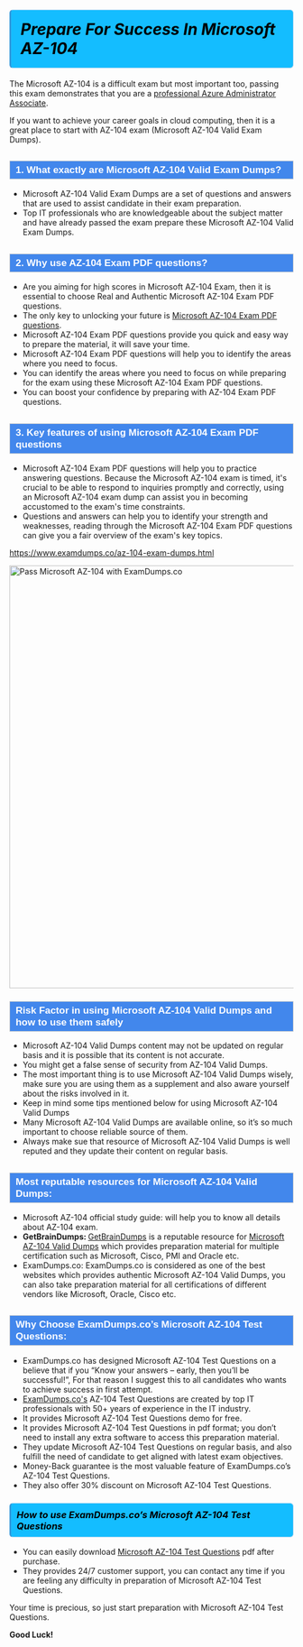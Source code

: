 <h1>                <strong><span style="display: block; color: #000000; background: #14BDFF; border: 0.5px solid #AED6F1; border-left: 3px solid #3498DB; padding: .6em; border-radius: 6px;">                     <em>Prepare For Success In Microsoft AZ-104</em>                </span></strong>            </h1>                                    <p>The Microsoft AZ-104 is a difficult exam but most important too, passing this exam demonstrates that you are a <a href="https://www.examdumps.co/azure-administrator-associate-exam-dumps.html">professional Azure Administrator Associate</a>.</p>                        <p>If you want to achieve your career goals in cloud computing, then it is a great place to start with AZ-104 exam (Microsoft AZ-104 <span class="exam_variation">Valid Exam Dumps</span>).</p>                        <h2 style="background: #4287ec; border: 1px solid #cccccc; padding: 5px 10px;">                <span style="color: #ffffff;">                    <span style="font-size: 11pt;">                        <span style="line-height: normal;">                            <span style="font-family: Calibri,sans-serif;">                                <strong>                                    <span style="font-size: 13.0pt;">1. What exactly are Microsoft AZ-104 <span class="exam_variation">Valid Exam Dumps</span>?</span>                                </strong>                            </span>                        </span>                    </span>                </span>            </h2>                        <ul>                <li>Microsoft AZ-104 <span class="exam_variation">Valid Exam Dumps</span> are a set of questions and answers that are used to assist candidate in their exam preparation.</li>                <li>Top IT professionals who are knowledgeable about the subject matter and have already passed the exam prepare these Microsoft AZ-104 <span class="exam_variation">Valid Exam Dumps</span>.</li>            </ul>                        <h2 style="background: #4287ec; border: 1px solid #cccccc; padding: 5px 10px;">                <span style="color: #ffffff;">                    <span style="font-size: 11pt;">                        <span style="line-height: normal;">                            <span style="font-family: Calibri,sans-serif;">                                <strong>                                    <span style="font-size: 13.0pt;">2. Why use AZ-104 <span class="exam_variation2">Exam PDF questions</span>?</span>                                </strong>                            </span>                        </span>                    </span>                </span>            </h2>                        <ul>                <li>Are you aiming for high scores in Microsoft AZ-104 Exam, then it is essential to choose Real and Authentic Microsoft AZ-104 <span class="exam_variation2">Exam PDF questions</span>. </li>                <li>The only key to unlocking your future is <a href="https://www.examdumps.co/az-104-exam-dumps.html">Microsoft AZ-104 <span class="exam_variation2">Exam PDF questions</span></a>.</li>                <li>Microsoft AZ-104 <span class="exam_variation2">Exam PDF questions</span> provide you quick and easy way to prepare the material, it will save your time. </li>                <li>Microsoft AZ-104 <span class="exam_variation2">Exam PDF questions</span> will help you to identify the areas where you need to focus.</li>                <li>You can identify the areas where you need to focus on while preparing for the exam using these Microsoft AZ-104 <span class="exam_variation2">Exam PDF questions</span>.</li>                <li>You can boost your confidence by preparing with AZ-104 <span class="exam_variation2">Exam PDF questions</span>.</li>            </ul>                        <h2 style="background: #4287ec; border: 1px solid #cccccc; padding: 5px 10px;">                <span style="color: #ffffff;">                    <span style="font-size: 11pt;">                        <span style="line-height: normal;">                            <span style="font-family: Calibri,sans-serif;">                                <strong>                                    <span style="font-size: 13.0pt;">3. Key features of using Microsoft AZ-104 <span class="exam_variation2">Exam PDF questions</span></span>                                </strong>                            </span>                        </span>                    </span>                </span>            </h2>                        <ul>                <li>Microsoft AZ-104 <span class="exam_variation2">Exam PDF questions</span> will help you to practice answering questions. Because the Microsoft AZ-104 exam is timed, it's crucial to be able to                 respond to inquiries promptly and correctly, using an Microsoft AZ-104 exam dump                 can assist you in becoming accustomed to the exam's time constraints.</li>                <li>Questions and answers can help you to identify your strength and weaknesses, reading through the Microsoft AZ-104 <span class="exam_variation2">Exam PDF questions</span>                 can give you a fair overview of the exam's key topics.</li>            </ul>                        <p><a href="https://www.examdumps.co/az-104-exam-dumps.html">https://www.examdumps.co/az-104-exam-dumps.html</a></p>                        <p><a href="https://www.examdumps.co/"><img src="https://www.examdumps.co//images/banners/big-sale-20-percent-discount-offer-examdumps.jpg" class="postImage" alt="Pass Microsoft AZ-104 with ExamDumps.co" width="750"></a></p>                                        <h3 style="background: #4287ec; border: 1px solid #cccccc; padding: 5px 10px;">                <span style="color: #ffffff;">                    <span style="font-size: 11pt;">                        <span style="line-height: normal;">                            <span style="font-family: Calibri,sans-serif;">                                <strong>                                    <span style="font-size: 13.0pt;">Risk Factor in using Microsoft AZ-104 <span class="exam_variation3">Valid Dumps</span> and how to use them safely</span>                                </strong>                            </span>                        </span>                    </span>                </span>            </h3>                        <ul>                <li>Microsoft AZ-104 <span class="exam_variation3">Valid Dumps</span> content may not be updated on regular basis and it is possible that its content is not accurate.</li>                <li>You might get a false sense of security from AZ-104 <span class="exam_variation3">Valid Dumps</span>.</li>                <li>The most important thing is to use Microsoft AZ-104 <span class="exam_variation3">Valid Dumps</span> wisely, make sure you are using them as a supplement and also aware yourself about the risks involved in it.</li>                <li>Keep in mind some tips mentioned below for using Microsoft AZ-104 <span class="exam_variation3">Valid Dumps</span></li>                <li>Many Microsoft AZ-104 <span class="exam_variation3">Valid Dumps</span> are available online, so it’s so much important to choose reliable source of them.</li>                <li>Always make sue that resource of Microsoft AZ-104 <span class="exam_variation3">Valid Dumps</span> is well reputed and they update their content on regular basis.</li>            </ul>                                    <h2 style="background: #4287ec; border: 1px solid #cccccc; padding: 5px 10px;">                <span style="color: #ffffff;">                    <span style="font-size: 11pt;">                        <span style="line-height: normal;">                            <span style="font-family: Calibri,sans-serif;">                                <strong>                                    <span style="font-size: 13.0pt;">Most reputable resources for Microsoft AZ-104 <span class="exam_variation3">Valid Dumps</span>:</span>                                </strong>                            </span>                        </span>                    </span>                </span>            </h2>                        <ul>                <li>Microsoft AZ-104 official study guide: will help you to know all details about AZ-104 exam.</li>                <li><strong>GetBrainDumps: </strong> <a href="https://www.getbraindumps.com/">GetBrainDumps</a> is a reputable resource for <a href="https://www.examdumps.co/microsoft-exam-dumps.html">Microsoft AZ-104 <span class="exam_variation3">Valid Dumps</span></a> which provides preparation material for                 multiple certification such as Microsoft, Cisco, PMI and Oracle etc.</li>                <li>ExamDumps.co: ExamDumps.co is considered as one of the best websites which provides authentic Microsoft AZ-104 <span class="exam_variation3">Valid Dumps</span>, you can also                 take preparation material for all certifications of different vendors like Microsoft, Oracle, Cisco etc.</li>            </ul>                        <h2 style="background: #4287ec; border: 1px solid #cccccc; padding: 5px 10px;">                <span style="color: #ffffff;">                    <span style="font-size: 11pt;">                        <span style="line-height: normal;">                            <span style="font-family: Calibri,sans-serif;">                                <strong>                                    <span style="font-size: 13.0pt;">Why Choose ExamDumps.co’s Microsoft AZ-104 <span class="exam_variation4">Test Questions</span>:</span>                                </strong>                            </span>                        </span>                    </span>                </span>            </h2>                        <ul>                <li>ExamDumps.co has designed Microsoft AZ-104 <span class="exam_variation4">Test Questions</span> on a believe that if you “Know your answers – early, then you’ll be successful!”, For that reason I suggest this to all candidates who wants to achieve success in first attempt.</li>                <li><a href="https://www.examdumps.co/">ExamDumps.co's</a> AZ-104 <span class="exam_variation4">Test Questions</span> are created by top IT professionals with 50+ years of experience in the IT industry.</li>                <li>It provides Microsoft AZ-104 <span class="exam_variation4">Test Questions</span> demo for free. </li>                <li>It provides Microsoft AZ-104 <span class="exam_variation4">Test Questions</span> in pdf format; you don’t need to install any extra software to access this preparation material.</li>                <li>They update Microsoft AZ-104 <span class="exam_variation4">Test Questions</span> on regular basis, and also fulfill the need of candidate to get aligned with latest exam objectives.</li>                <li>Money-Back guarantee is the most valuable feature of ExamDumps.co’s AZ-104 <span class="exam_variation4">Test Questions</span>. </li>                <li>They also offer 30% discount on Microsoft AZ-104 <span class="exam_variation4">Test Questions</span>.</li>            </ul>                        <h3>                <strong>                    <span style="display: block; color: #000000; background: #14BDFF; border: 0.5px solid #AED6F1; border-left: 3px solid #3498DB; padding: .6em; border-radius: 6px;">                        <em>How to use ExamDumps.co’s Microsoft AZ-104 <span class="exam_variation4">Test Questions</span></em>                    </span>                </strong>            </h3>                        <ul>                <li>You can easily download <a href="https://www.examdumps.co/az-104-exam-dumps.html">Microsoft AZ-104 <span class="exam_variation4">Test Questions</span></a> pdf after purchase.</li>                <li>They provides 24/7 customer support, you can contact any time if you are feeling any difficulty in preparation of Microsoft AZ-104 <span class="exam_variation4">Test Questions</span>.</li>            </ul>                        <p>Your time is precious, so just start preparation with Microsoft AZ-104 <span class="exam_variation4">Test Questions</span>. </p>            <p><strong>Good Luck!</strong></p>        
